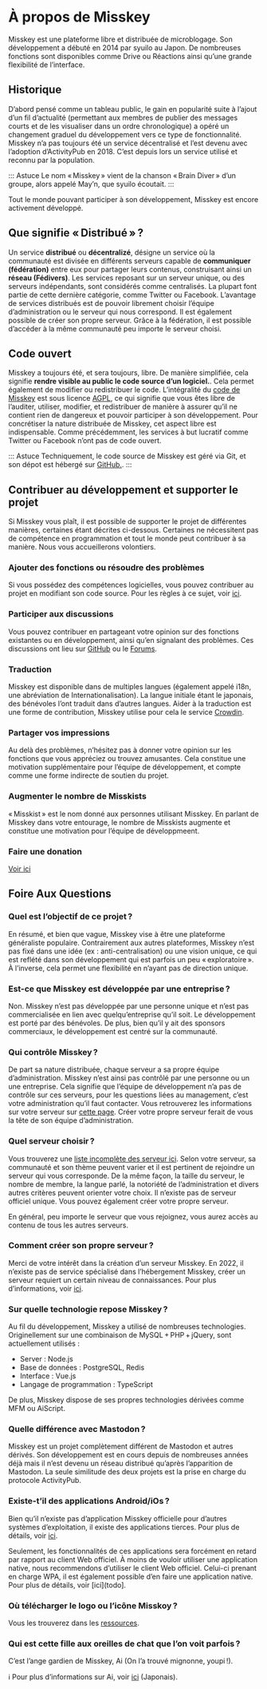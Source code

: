 # À propos de Misskey

Misskey est une plateforme libre et distribuée de microblogage. Son développement a débuté en 2014 par syuilo au Japon. De nombreuses fonctions sont disponibles comme Drive ou Réactions ainsi qu’une grande flexibilité de l’interface.

## Historique
D’abord pensé comme un tableau public, le gain en popularité suite à l’ajout d’un fil d’actualité (permettant aux membres de publier des messages courts et de les visualiser dans un ordre chronologique) a opéré un changement graduel du développement vers ce type de fonctionnalité. Misskey n’a pas toujours été un service décentralisé et l’est devenu avec l’adoption d’ActivityPub en 2018. C’est depuis lors un service utilisé et reconnu par la population.

::: Astuce
Le nom « Misskey » vient de la chanson « Brain Diver » d’un groupe, alors appelé May’n, que syuilo écoutait.
:::

Tout le monde pouvant participer à son développement, Misskey est encore activement développé.

## Que signifie « Distribué » ?
Un service <b>distribué</b> ou <b>décentralizé</b>, désigne un service où la communauté est divisée en différents serveurs capable de <b>communiquer (fédération)</b> entre eux pour partager leurs contenus, construisant ainsi un  <b>réseau (Fédivers)</b>. Les services reposant sur un serveur unique, ou des serveurs indépendants, sont considérés comme centralisés. La plupart font partie de cette dernière catégorie, comme Twitter ou Facebook. L’avantage de services distribués est de pouvoir librement choisir l’équipe d’administration ou le serveur qui nous correspond. Il est également possible de créer son propre serveur. Grâce à la fédération, il est possible d’accéder à la même communauté peu importe le serveur choisi.

## Code ouvert
Misskey a toujours été, et sera toujours, libre. De manière simplifiée, cela signifie <b>rendre visible au public le code source d’un logiciel.</b>. Cela permet également de modifier ou redistribuer le code. L’intégralité du [code de Misskey](https://github.com/misskey-dev) est sous licence [AGPL](https://github.com/misskey-dev/misskey/blob/develop/LICENSE), ce qui signifie que vous êtes libre de l’auditer, utiliser, modifier, et redistribuer de manière à assurer qu’il ne contient rien de dangereux et pouvoir participer à son développement. Pour concrétiser la nature distribuée de Misskey, cet aspect libre est indispensable. Comme précédemment, les services à but lucratif comme Twitter ou Facebook n’ont pas de code ouvert.

::: Astuce
Techniquement, le code source de Misskey est géré via Git, et son dépot est hébergé sur [GitHub.](https://github.com/misskey-dev).
:::

## Contribuer au développement et supporter le projet
Si Misskey vous plaît, il est possible de supporter le projet de différentes manières, certaines étant décrites ci-dessous. Certaines ne nécessitent pas de compétence en programmation et tout le monde peut contribuer à sa manière. Nous vous accueillerons volontiers.

### Ajouter des fonctions ou résoudre des problèmes
Si vous possédez des compétences logicielles, vous pouvez contribuer au projet en modifiant son code source. Pour les règles à ce sujet, voir [ici](https://github.com/misskey-dev/misskey/blob/develop/CONTRIBUTING.md).

### Participer aux discussions
Vous pouvez contribuer en partageant votre opinion sur des fonctions existantes ou en développement, ainsi qu’en signalant des problèmes. Ces discussions ont lieu sur [GitHub](https://github.com/misskey-dev) ou le [Forums](https://forum.misskey.io/).

### Traduction
Misskey est disponible dans de multiples langues (également appelé i18n, une abréviation de Internationalisation). La langue initiale étant le japonais, des bénévoles l’ont traduit dans d’autres langues. Aider à la traduction est une forme de contribution, Misskey utilise pour cela le service [Crowdin](https://crowdin.com/project/misskey).

### Partager vos impressions
Au delà des problèmes, n’hésitez pas à donner votre opinion sur les fonctions que vous appréciez ou trouvez amusantes. Cela constitue une motivation supplémentaire pour l’équipe de développement, et compte comme une forme indirecte de soutien du projet.

### Augmenter le nombre de Misskists
« Misskist » est le nom donné aux personnes utilisant Misskey. En parlant de Misskey dans votre entourage, le nombre de Misskists augmente et constitue une motivation pour l’équipe de développmeent.

### Faire une donation
[Voir ici](./donate.md)

## Foire Aux Questions
### Quel est l’objectif de ce projet ?
En résumé, et bien que vague, Misskey vise à être une plateforme généraliste populaire. Contrairement aux autres plateformes, Misskey n’est pas fixé dans une idée (ex : anti-centralisation) ou une vision unique, ce qui est reflété dans son développement qui est parfois un peu « exploratoire ». À l’inverse, cela permet une flexibilité en n’ayant pas de direction unique.
<!-- TODO: ここにロードマップへのリンク -->

### Est-ce que Misskey est développée par une entreprise ?
Non. Misskey n’est pas développée par une personne unique et n’est pas commercialisée en lien avec quelqu’entreprise qu’il soit. Le développement est porté par des bénévoles. De plus, bien qu’il y ait des sponsors commerciaux, le développement est centré sur la communauté.

### Qui contrôle Misskey ?
De part sa nature distribuée, chaque serveur a sa propre équipe d’administration. Misskey n’est ainsi pas contrôlé par une personne ou un une entreprise. Cela signifie que l’équipe de développement n’a pas de contrôle sur ces serveurs, pour les questions liées au management, c’est votre administration qu’il faut contacter. Vous retrouverez les informations sur votre serveur sur [cette page](/about). Créer votre propre serveur ferait de vous la tête de son équipe d’administration.

### Quel serveur choisir ?
Vous trouverez une [liste incomplète des serveur ici](../instances.md). Selon votre serveur, sa communauté et son thème peuvent varier et il est pertinent de rejoindre un serveur qui vous corresponde. De la même façon, la taille du serveur, le nombre de membre, la langue parlé, la notoriété de l’administration et divers autres critères peuvent orienter votre choix. Il n’existe pas de serveur officiel unique. Vous pouvez également créer votre propre serveur.

En général, peu importe le serveur que vous rejoignez, vous aurez accès au contenu de tous les autres serveurs.

### Comment créer son propre serveur ?
Merci de votre intérêt dans la création d’un serveur Misskey. En 2022, il n’existe pas de service spécialisé dans l’hébergement Misskey, créer un serveur requiert un certain niveau de connaissances. Pour plus d’informations, voir [ici](./install.md).

### Sur quelle technologie repose Misskey ?
Au fil du développement, Misskey a utilisé de nombreuses technologies. Originellement sur une combinaison de MySQL + PHP + jQuery, sont actuellement utilisés :
- Server : Node.js
- Base de données : PostgreSQL, Redis
- Interface : Vue.js
- Langage de programmation : TypeScript

De plus, Misskey dispose de ses propres technologies dérivées comme MFM ou AiScript.

### Quelle différence avec Mastodon ?
Misskey est un projet complètement différent de Mastodon et autres dérivés. Son développement est en cours depuis de nombreuses années déjà mais il n’est devenu un réseau distribué qu’après l’apparition de Mastodon. La seule similitude des deux projets est la prise en charge du protocole ActivityPub.

### Existe-t’il des applications Android/iOs ?
Bien qu’il n’existe pas d’application Misskey officielle pour d’autres systèmes d’exploitation, il existe des applications tierces. Pour plus de détails, voir [ici](./apps).

Seulement, les fonctionnalités de ces applications sera forcément en retard par rapport au client Web officiel. À moins de vouloir utiliser une application native, nous recommendons d’utiliser le client Web officiel. Celui-ci prenant en charge WPA, il est également possible d’en faire une application native. Pour plus de détails, voir [ici](todo].

### Où télécharger le logo ou l’icône Misskoy ?
Vous les trouverez dans les [ressources](../appendix/assets.html).

### Qui est cette fille aux oreilles de chat que l’on voit parfois ?
C’est l’ange gardien de Misskey, Ai (On l’a trouvé mignonne, youpi !).
<div class="info">ℹ️  Pour plus d’informations sur Ai, voir <a href="https://xn--931a.moe/" target="_blank">ici</a> (Japonais).</div>

